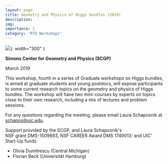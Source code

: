```yaml
---
layout: page
title: Geometry and Physics of Higgs bundles (2019)
description: 
img: 
importance: 1
category: 'RTG Workshops'
---
```


![]({{site.baseurl}}/assets/img/geo_phys_2019.jpg){: width="300" }

**Simons Center for Geometry and Physics (SCGP)**

*March 2019*

This workshop, fourth in a series of Graduate workshops on Higgs bundles, is aimed at graduate students and young postdocs, will expose participants to some current research topics on the geometry and physics of Higgs bundles. The workshop will have two mini-courses by experts on topics close to their own research, including a mix of lectures and problem sessions.

For any questions regarding the meeting, please email
Laura Schaposnik at schapos@uic.edu.

Support provided by the SCGP, and Laura Schaposnik's  
NSF grant DMS-1509693, NSF CAREER Award DMS 1749013:
and UIC' Start-Up funds

* Olivia Dumitrescu  (Central Michigan)
* Florian Beck (Universität Hamburg) 

